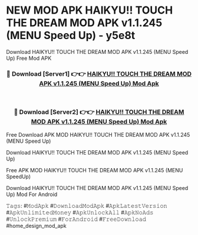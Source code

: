 # NEW MOD APK HAIKYU!! TOUCH THE DREAM MOD APK v1.1.245 (MENU Speed ​​Up) - y5e8t
Download HAIKYU!! TOUCH THE DREAM MOD APK v1.1.245 (MENU Speed ​​Up) Free Mod APK

<div align="center">
<h3>🔴 Download [Server1] 👉👉 <a href="https://apk-comot.site?title=HAIKYU!!_TOUCH_THE_DREAM_MOD_APK_v1.1.245_(MENU_Speed_​​Up)">HAIKYU!! TOUCH THE DREAM MOD APK v1.1.245 (MENU Speed ​​Up) Mod Apk</a></h3><br>

<h3>🔴 Download [Server2] 👉👉 <a href="https://apk-comot.site?title=HAIKYU!!_TOUCH_THE_DREAM_MOD_APK_v1.1.245_(MENU_Speed_​​Up)">HAIKYU!! TOUCH THE DREAM MOD APK v1.1.245 (MENU Speed ​​Up) Mod Apk</a></h3>
</div>


Free Download APK MOD HAIKYU!! TOUCH THE DREAM MOD APK v1.1.245 (MENU Speed ​​Up)

Download HAIKYU!! TOUCH THE DREAM MOD APK v1.1.245 (MENU Speed ​​Up) 

Free APK MOD HAIKYU!! TOUCH THE DREAM MOD APK v1.1.245 (MENU Speed ​​Up) 

Download HAIKYU!! TOUCH THE DREAM MOD APK v1.1.245 (MENU Speed ​​Up) Mod For Android

𝚃𝚊𝚐𝚜: #𝙼𝚘𝚍𝙰𝚙𝚔 #𝙳𝚘𝚠𝚗𝚕𝚘𝚊𝚍𝙼𝚘𝚍𝙰𝚙𝚔 #𝙰𝚙𝚔𝙻𝚊𝚝𝚎𝚜𝚝𝚅𝚎𝚛𝚜𝚒𝚘𝚗 #𝙰𝚙𝚔𝚄𝚗𝚕𝚒𝚖𝚒𝚝𝚎𝚍𝙼𝚘𝚗𝚎𝚢 #𝙰𝚙𝚔𝚄𝚗𝚕𝚘𝚌𝚔𝙰𝚕𝚕 #𝙰𝚙𝚔𝙽𝚘𝙰𝚍𝚜 #𝚄𝚗𝚕𝚘𝚌𝚔𝙿𝚛𝚎𝚖𝚒𝚞𝚖 #𝙵𝚘𝚛𝙰𝚗𝚍𝚛𝚘𝚒𝚍 #𝙵𝚛𝚎𝚎𝙳𝚘𝚠𝚗𝚕𝚘𝚊𝚍 #home_design_mod_apk